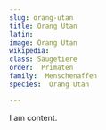 ```yaml
---
slug: orang-utan
title: Orang Utan
latin:
image: Orang Utan
wikipedia: 
class: Säugetiere
order:  Primaten
family:  Menschenaffen
species:  Orang Utan

---
```


I am content.
